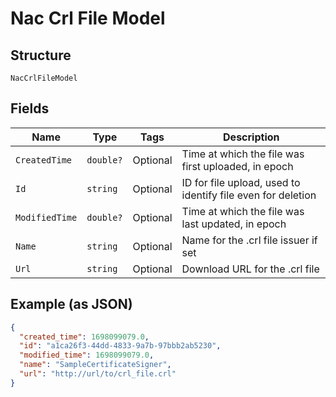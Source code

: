 
# Nac Crl File Model

## Structure

`NacCrlFileModel`

## Fields

| Name | Type | Tags | Description |
|  --- | --- | --- | --- |
| `CreatedTime` | `double?` | Optional | Time at which the file was first uploaded, in epoch |
| `Id` | `string` | Optional | ID for file upload, used to identify file even for deletion |
| `ModifiedTime` | `double?` | Optional | Time at which the file was last updated, in epoch |
| `Name` | `string` | Optional | Name for the .crl file issuer if set |
| `Url` | `string` | Optional | Download URL for the .crl file |

## Example (as JSON)

```json
{
  "created_time": 1698099079.0,
  "id": "a1ca26f3-44dd-4833-9a7b-97bbb2ab5230",
  "modified_time": 1698099079.0,
  "name": "SampleCertificateSigner",
  "url": "http://url/to/crl_file.crl"
}
```

